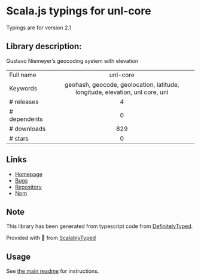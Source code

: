 
# Scala.js typings for unl-core

Typings are for version 2.1

## Library description:
Gustavo Niemeyer’s geocoding system with elevation

|                    |                 |
| ------------------ | :-------------: |
| Full name          | unl-core |
| Keywords           | geohash, geocode, geolocation, latitude, longitude, elevation, unl core, unl |
| # releases         | 4 |
| # dependents       | 0 |
| # downloads        | 829 |
| # stars            | 0 |

## Links
- [Homepage](https://unl.global)
- [Bugs](https://github.com/u-n-l/core-js/issues)
- [Repository](https://github.com/u-n-l/core-js)
- [Npm](https://www.npmjs.com/package/unl-core)
    


## Note
This library has been generated from typescript code from [DefinitelyTyped](https://definitelytyped.org).

Provided with :purple_heart: from [ScalablyTyped](https://github.com/oyvindberg/ScalablyTyped)

## Usage
See [the main readme](../../readme.md) for instructions.


